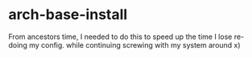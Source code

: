 # arch-base-install
From ancestors time, I needed to do this to speed up the time I lose re-doing my config. while continuing screwing with my system around x)
